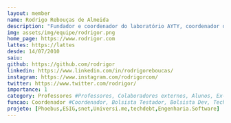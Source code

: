 ```yaml
---
layout: member
name: Rodrigo Rebouças de Almeida
description: "Fundador e coordenador do laboratório AYTY, coordenador de vários projetos de pesquisa, extensão e em colaboração com empresas. Rodrigo Rebouças é doutor em Ciência da Computação pela Universidade Federal do Rio Grande do Norte, atua como professor e pesquisador no Departamento de Ciências Exatas da Universidade Federal da Paraíba. Possui mais de 10 anos de experiência coordenando projetos de pesquisa, extensão e capacitação em colaboração com empresas, fundou duas startups e trabalhou na Dataprev na área de arquitetura de software. Rodrigo é host do podcast Engenharia.Software, um projeto de extensão voltado à entrevistas e divulgação do desenvolvimento de software. Suas áreas de pesquisa incluem engenharia de software empírica, gerenciamento de dívidas técnicas e uso de jogos de tabuleiro como ferramentas educacionais. Com uma trajetória de 25 anos como professor, é pai de duas filhas, ciclista, entusiasta de boardgames e apreciador de café."
img: assets/img/equipe/rodrigor.png
home_page: https://www.rodrigor.com
lattes: https://lattes
desde: 14/07/2010
saiu: 
github: https://github.com/rodrigor
linkedin: https://www.linkedin.com/in/rodrigoreboucas/
instagram: https://www.instagram.com/rodrigorcom/
twitter: https://www.twitter.com/rodrigor/
importance: 1
category: Professores #Professores, Colaboradores externos, Alunos, Ex-alunos
funcao: Coordenador #Coordenador, Bolsista Testador, Bolsista Dev, Technical Debt
projeto: [Phoebus,ESIG,snet,Universi.me,techdebt,Engenharia.Software]
---
```

